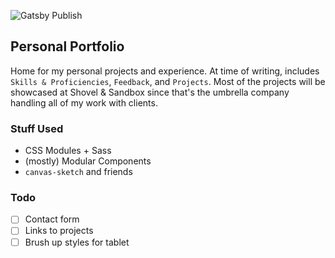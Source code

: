 ![Gatsby Publish](https://github.com/joeyfigaro/joeyfigaro.com/workflows/Gatsby%20Publish/badge.svg)

## Personal Portfolio

Home for my personal projects and experience. At time of writing, includes `Skills & Proficiencies`, `Feedback`, and `Projects`. Most of the projects will be showcased at Shovel & Sandbox since that's the umbrella company handling all of my work with clients.

### Stuff Used
- CSS Modules + Sass
- (mostly) Modular Components
- `canvas-sketch` and friends

### Todo
- [ ] Contact form
- [ ] Links to projects
- [ ] Brush up styles for tablet
